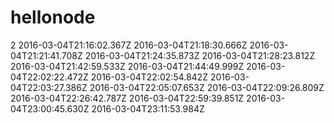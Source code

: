 hellonode
=========

2
2016-03-04T21:16:02.367Z
2016-03-04T21:18:30.666Z
2016-03-04T21:21:41.708Z
2016-03-04T21:24:35.873Z
2016-03-04T21:28:23.812Z
2016-03-04T21:42:59.533Z
2016-03-04T21:44:49.999Z
2016-03-04T22:02:22.472Z
2016-03-04T22:02:54.842Z
2016-03-04T22:03:27.386Z
2016-03-04T22:05:07.653Z
2016-03-04T22:09:26.809Z
2016-03-04T22:26:42.787Z
2016-03-04T22:59:39.851Z
2016-03-04T23:00:45.630Z
2016-03-04T23:11:53.984Z

